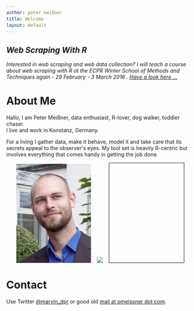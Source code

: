```yaml
---
author: peter meißner
title: Welcome
layout: default
---
```




## *Web Scraping With R*

*Interested in web scraping and web data collection? I will teach a course about web scraping with R at the ECPR Winter School of Methods and Techniques again - 29 February - 3 March 2016 . [Have a look here ...](http://www.ecpr.eu/Events/EventDetails.aspx?EventID=103)*


# About Me

Hallo, I am Peter Meißner, data enthusiast, R-lover, dog walker, toddler chaser. <br>
I live and work in Konstanz, Germany.

For a living I gather data, make it behave, model it and take care that its secrets appeal to the observer's eyes. My tool set is heavily R-centric but involves everything that comes handy in getting the job done.


<div style="text-align:center;">

<img width="200" src="images/peter_meissner_ecpr.jpg">&nbsp;&nbsp;&nbsp;
<img src="https://maps.googleapis.com/maps/api/staticmap?center=50.368608, 11&zoom=4&size=200x267&maptype=terrain&markers=color:blue%7Clabel:Konstanz%7CKonstanz&style=feature:road|visibility:off&style=feature:landscape|visibility:off&style=feature:poi|visibility:off">&nbsp;&nbsp;&nbsp;
<svg width="200" height="267" style="border: solid 1px black"></svg>

<script src="javascripts/d3.min.js"></script>
<script src="javascripts/helpers.js"></script>
<script src="javascripts/numbersplot.js"></script>
<script>
  setTimeout(make_random_dot_of_data(100, 100, 132, 20, true), 500) ;
  setTimeout(text_expand(), 600) ;
  setTimeout(barchart,4000) ;
  setTimeout(remove_legend,15000) ;
  setTimeout(reshuffle_data,15500) ;
</script>


</div>


# Contact

Use Twitter [@marvin_dpr](https://twitter.com/marvin_dpr) or good old [mail at pmeissner dot com](). 
